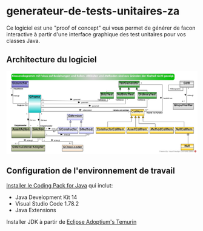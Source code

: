 # generateur-de-tests-unitaires-za

Ce logiciel est une "proof of concept" qui vous permet de générer de facon interactive à partir d'une interface graphique des test unitaires pour vos classes Java. 

## Architecture du logiciel
![Architecture du logiciel](architecture_du_logiciel/SystArch.jpg)

## Configuration de l'environnement de travail

[Installer le Coding Pack for Java](https://code.visualstudio.com/docs/java/java-tutorial) qui inclut:
- Java Development Kit 14
- Visual Studio Code 1.78.2
- Java Extensions

Installer JDK à partir de [Eclipse Adoptium's Temurin](https://adoptium.net/)

